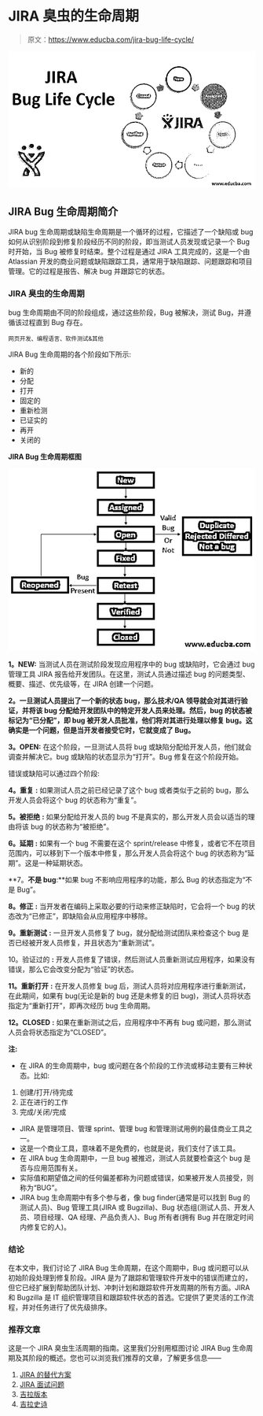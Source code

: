 # JIRA 臭虫的生命周期

> 原文：<https://www.educba.com/jira-bug-life-cycle/>

![jira bug life cycle](img/dd8e7543a1557b3fb00553ee7369e6d1.png)



## JIRA Bug 生命周期简介

JIRA bug 生命周期或缺陷生命周期是一个循环的过程，它描述了一个缺陷或 bug 如何从识别阶段到修复阶段经历不同的阶段，即当测试人员发现或记录一个 Bug 时开始，当 Bug 被修复时结束。整个过程是通过 JIRA 工具完成的，这是一个由 Atlassian 开发的商业问题或缺陷跟踪工具，通常用于缺陷跟踪、问题跟踪和项目管理。它的过程是报告、解决 bug 并跟踪它的状态。

### JIRA 臭虫的生命周期

bug 生命周期由不同的阶段组成，通过这些阶段，Bug 被解决，测试 Bug，并遵循该过程直到 Bug 存在。

<small>网页开发、编程语言、软件测试&其他</small>

JIRA Bug 生命周期的各个阶段如下所示:

*   新的
*   分配
*   打开
*   固定的
*   重新检测
*   已证实的
*   再开
*   关闭的

**JIRA Bug 生命周期框图**

![bug life cycle - Block Diagram](img/026e16fb4cbd2c735eed35c0a3bfac19.png)



**1。NEW:** 当测试人员在测试阶段发现应用程序中的 bug 或缺陷时，它会通过 bug 管理工具 JIRA 报告给开发团队。在这里，测试人员通过描述 bug 的问题类型、概要、描述、优先级等，在 JIRA 创建一个问题。

**2。一旦测试人员提出了一个新的状态 bug，那么技术/QA 领导就会对其进行验证，并将该 bug 分配给开发团队中的特定开发人员来处理。然后，bug 的状态被标记为“已分配”，即 bug 被开发人员批准，他们将对其进行处理以修复 bug。这确实是一个问题，但是当开发者接受它时，它就变成了 Bug。**

**3。OPEN:** 在这个阶段，一旦测试人员将 bug 或缺陷分配给开发人员，他们就会调查并解决它。bug 或缺陷的状态显示为“打开”。Bug 修复在这个阶段开始。

错误或缺陷可以通过四个阶段:

**4。重复** **:** 如果测试人员之前已经记录了这个 bug 或者类似于之前的 bug，那么开发人员会将这个 bug 的状态称为“重复”。

**5。被拒绝** **:** 如果分配给开发人员的 bug 不是真实的，那么开发人员会以适当的理由将该 bug 的状态称为“被拒绝”。

**6。延期** **:** 如果有一个 bug 不需要在这个 sprint/release 中修复，或者它不在项目范围内，可以移到下一个版本中修复，那么开发人员会将这个 bug 的状态称为“延期”。这是一种延期状态。

**7。**不是 bug**:**如果 bug 不影响应用程序的功能，那么 Bug 的状态指定为“不是 Bug”。

**8。修正** **:** 当开发者在编码上采取必要的行动来修正缺陷时，它会将一个 bug 的状态改为“已修正”，即缺陷会从应用程序中移除。

**9。重新测试** **:** 一旦开发人员修复了 bug，就分配给测试团队来检查这个 bug 是否已经被开发人员修复，并且状态为“重新测试”。

10。验证过的 **:** 开发人员修复了错误，然后测试人员重新测试应用程序，如果没有错误，那么它会改变分配为“验证”的状态。

**11。重新打开** **:** 在开发人员修复 bug 后，测试人员将对应用程序进行重新测试，在此期间，如果有 bug(无论是新的 bug 还是未修复的旧 bug)，测试人员将状态指定为“重新打开”，即再次经历 bug 生命周期。

**12。CLOSED** **:** 如果在重新测试之后，应用程序中不再有 bug 或问题，那么测试人员会将状态指定为“CLOSED”。

**注:**

*   在 JIRA 的生命周期中，bug 或问题在各个阶段的工作流或移动主要有三种状态。比如:

1.  创建/打开/待完成
2.  正在进行的工作
3.  完成/关闭/完成

*   JIRA 是管理项目、管理 sprint、管理 bug 和管理测试用例的最佳商业工具之一。
*   这是一个商业工具，意味着不是免费的，也就是说，我们支付了该工具。
*   在 JIRA bug 生命周期中，一旦 bug 被推迟，测试人员就要检查这个 bug 是否与应用范围有关。
*   实际值和期望值之间的任何偏差都称为问题或错误，如果被开发人员接受，则称为“BUG”。
*   JIRA bug 生命周期中有多个参与者，像 bug finder(通常是可以找到 Bug 的测试人员)、Bug 管理工具(JIRA 或 Bugzilla)、Bug 状态组(测试人员、开发人员、项目经理、QA 经理、产品负责人)、Bug 所有者(拥有 Bug 并在限定时间内修复它的人)。

### 结论

在本文中，我们讨论了 JIRA Bug 生命周期，在这个周期中，Bug 或问题可以从初始阶段处理到修复阶段。JIRA 是为了跟踪和管理软件开发中的错误而建立的，但它已经扩展到帮助团队计划、冲刺计划和跟踪软件开发周期的所有方面。JIRA 和 Bugzilla 是 IT 组织管理项目和跟踪软件状态的首选。它提供了更灵活的工作流程，并对任务进行了优先级排序。

### 推荐文章

这是一个 JIRA 臭虫生活周期的指南。这里我们分别用框图讨论 JIRA Bug 生命周期及其阶段的概述。您也可以浏览我们推荐的文章，了解更多信息——

1.  [JIRA 的替代方案](https://www.educba.com/jira-alternatives/)
2.  [JIRA 面试问题](https://www.educba.com/jira-interview-questions/)
3.  [吉拉版本](https://www.educba.com/jira-versions/)
4.  [吉拉史诗](https://www.educba.com/jira-epic/)





